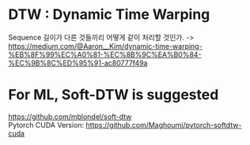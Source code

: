 # DTW : Dynamic Time Warping
Sequence 길이가 다른 것들끼리 어떻게 같이 처리할 것인가.
-> https://medium.com/@Aaron__Kim/dynamic-time-warping-%EB%8F%99%EC%A0%81-%EC%8B%9C%EA%B0%84-%EC%9B%8C%ED%95%91-ac80777f49a

# For ML, Soft-DTW is suggested
https://github.com/mblondel/soft-dtw
<br>
Pytorch CUDA Version: https://github.com/Maghoumi/pytorch-softdtw-cuda

